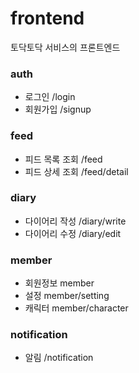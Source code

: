# frontend

토닥토닥 서비스의 프론트엔드

### auth

- 로그인 /login
- 회원가입 /signup

### feed

- 피드 목록 조회 /feed
- 피드 상세 조회 /feed/detail

### diary

- 다이어리 작성 /diary/write
- 다이어리 수정 /diary/edit

### member

- 회원정보 member
- 설정 member/setting
- 캐릭터 member/character

### notification

- 알림 /notification
